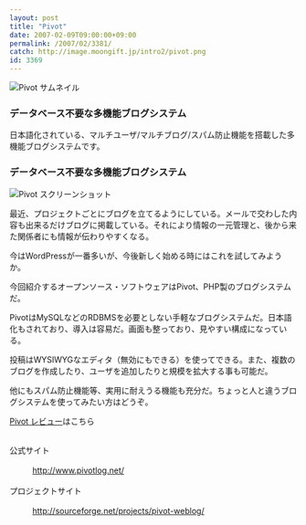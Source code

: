 ```yaml
---
layout: post
title: "Pivot"
date: 2007-02-09T09:00:00+09:00
permalink: /2007/02/3381/
catch: http://image.moongift.jp/intro2/pivot.png
id: 3369
---
```

 ![Pivot サムネイル](http://image.moongift.jp/intro2/pivot.t.png "Pivot サムネイル")
  

### データベース不要な多機能ブログシステム
  
日本語化されている、マルチユーザ/マルチブログ/スパム防止機能を搭載した多機能ブログシステムです。  
<!--more-->  

### データベース不要な多機能ブログシステム
  

![Pivot スクリーンショット](http://image.moongift.jp/intro2/pivot.png "Pivot スクリーンショット")

  

最近、プロジェクトごとにブログを立てるようにしている。メールで交わした内容も出来るだけブログに掲載している。それにより情報の一元管理と、後から来た関係者にも情報が伝わりやすくなる。

  

今はWordPressが一番多いが、今後新しく始める時にはこれを試してみようか。

  

今回紹介するオープンソース・ソフトウェアはPivot、PHP製のブログシステムだ。

  

PivotはMySQLなどのRDBMSを必要としない手軽なブログシステムだ。日本語化もされており、導入は容易だ。画面も整っており、見やすい構成になっている。

  

投稿はWYSIWYGなエディタ（無効にもできる）を使ってできる。また、複数のブログを作成したり、ユーザを追加したりと規模を拡大する事も可能だ。

  

他にもスパム防止機能等、実用に耐えうる機能も充分だ。ちょっと人と違うブログシステムを使ってみたい方はどうぞ。

  

[Pivot レビュー](http://oss.moongift.jp/review/i-3385.html)はこちら

  
<dl>
<br><dt>公式サイト</dt>
<br><dd><a href="http://www.pivotlog.net/" target="_blank">http://www.pivotlog.net/</a></dd>
<br><dt>プロジェクトサイト</dt>
<br><dd><a href="http://sourceforge.net/projects/pivot-weblog/" target="_blank">http://sourceforge.net/projects/pivot-weblog/</a></dd>
<br>
</dl>